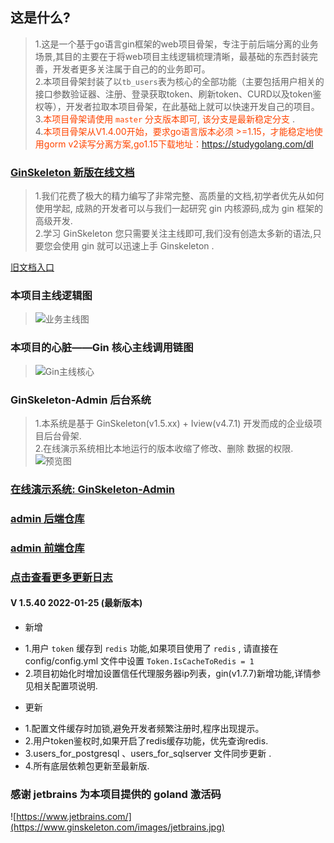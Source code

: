 ## 这是什么?
>   1.这是一个基于go语言gin框架的web项目骨架，专注于前后端分离的业务场景,其目的主要在于将web项目主线逻辑梳理清晰，最基础的东西封装完善，开发者更多关注属于自己的的业务即可。  
>   2.本项目骨架封装了以`tb_users`表为核心的全部功能（主要包括用户相关的接口参数验证器、注册、登录获取token、刷新token、CURD以及token鉴权等），开发者拉取本项目骨架，在此基础上就可以快速开发自己的项目。  
>   3.<font color=#FF4500>本项目骨架请使用 `master` 分支版本即可, 该分支是最新稳定分支 </font>.   
>   4.<font color=#FF4500>本项目骨架从V1.4.00开始，要求go语言版本必须 >=1.15，才能稳定地使用gorm v2读写分离方案,go1.15下载地址：https://studygolang.com/dl </font>

### [GinSkeleton 新版在线文档](https://www.yuque.com/xiaofensinixidaouxiang/bkfhct/mar1g7)
> 1.我们花费了极大的精力编写了非常完整、高质量的文档,初学者优先从如何使用学起, 成熟的开发者可以与我们一起研究 gin 内核源码,成为 gin 框架的高级开发.  
> 2.学习 GinSkeleton 您只需要关注主线即可,我们没有创造太多新的语法,只要您会使用 gin 就可以迅速上手 Ginskeleton .  

[旧文档入口](./ReadMEBak.md)


### 本项目主线逻辑图
> ![业务主线图](https://www.ginskeleton.com/GinSkeleton.jpg)

### 本项目的心脏——Gin 核心主线调用链图
> ![Gin主线核心](https://www.ginskeleton.com/images/gin_core_main_thread.png)

###  GinSkeleton-Admin 后台系统
>   1.本系统是基于 GinSkeleton(v1.5.xx) + Iview(v4.7.1) 开发而成的企业级项目后台骨架.   
>   2.在线演示系统相比本地运行的版本收缩了修改、删除 数据的权限.  
![预览图](https://www.ginskeleton.com/images/home_page1.png)

### [在线演示系统: GinSkeleton-Admin](http://139.196.101.31:20202/)
### [admin 后端仓库](https://gitee.com/daitougege/gin-skeleton-admin-backend)
### [admin 前端仓库](https://gitee.com/daitougege/gin-skeleton-admin-frontend)

  
### [点击查看更多更新日志](https://www.yuque.com/xiaofensinixidaouxiang/bkfhct/sqhlxn)

#### V 1.5.40  2022-01-25 (最新版本)
* 新增
- 1.用户 `token` 缓存到 `redis` 功能,如果项目使用了 `redis` , 请直接在 config/config.yml 文件中设置 `Token.IsCacheToRedis = 1`  
- 2.项目初始化时增加设置信任代理服务器ip列表，gin(v1.7.7)新增功能,详情参见相关配置项说明. 
* 更新
- 1.配置文件缓存时加锁,避免开发者频繁注册时,程序出现提示。
- 2.用户token鉴权时,如果开启了redis缓存功能，优先查询redis.
- 3.users_for_postgresql 、users_for_sqlserver 文件同步更新 .
- 4.所有底层依赖包更新至最新版.

### 感谢 jetbrains 为本项目提供的 goland 激活码  
![https://www.jetbrains.com/](https://www.ginskeleton.com/images/jetbrains.jpg)
